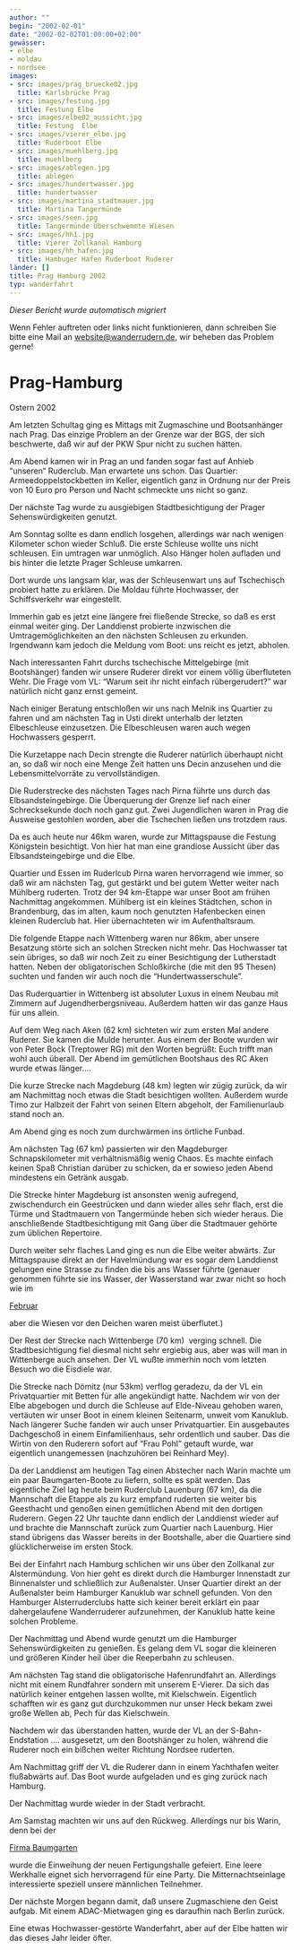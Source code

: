 ```yaml
---
author: ""
begin: "2002-02-01"
date: "2002-02-02T01:00:00+02:00"
gewässer:
- elbe
- moldau
- nordsee
images:
- src: images/prag_bruecke02.jpg
  title: Karlsbrücke Prag
- src: images/festung.jpg
  title: Festung Elbe
- src: images/elbe02_aussicht.jpg
  title: Festung  Elbe
- src: images/vierer_elbe.jpg
  title: Ruderboot Elbe
- src: images/muehlberg.jpg
  title: muehlberg
- src: images/ablegen.jpg
  title: ablegen
- src: images/hundertwasser.jpg
  title: hundertwasser
- src: images/martina_stadtmauer.jpg
  title: Martina Tangermünde
- src: images/seen.jpg
  title: Tangermünde Überschwemmte Wiesen
- src: images/hh1.jpg
  title: Vierer Zollkanal Hamburg
- src: images/hh_hafen.jpg
  title: Hambuger Hafen Ruderboot Ruderer
länder: []
title: Prag Hamburg 2002
typ: wanderfahrt
---
```



*Dieser Bericht wurde automatisch migriert*

Wenn Fehler auftreten oder links nicht funktionieren, dann schreiben Sie bitte eine Mail an website@wanderrudern.de, wir beheben das Problem gerne!



# Prag-Hamburg


Ostern 2002

Am letzten Schultag ging es Mittags mit Zugmaschine und Bootsanhänger nach Prag. Das einzige Problem an der Grenze war der BGS, der sich beschwerte, daß wir auf der PKW Spur nicht zu suchen hätten.

Am Abend kamen wir in Prag an und fanden sogar fast auf Anhieb “unseren“ Ruderclub. Man erwartete uns schon. Das Quartier: Armeedoppelstockbetten im Keller, eigentlich ganz in Ordnung nur der Preis von 10 Euro pro Person und Nacht schmeckte uns nicht so ganz.

Der nächste Tag wurde zu ausgiebigen Stadtbesichtigung der Prager Sehenswürdigkeiten genutzt.

Am Sonntag sollte es dann endlich losgehen, allerdings war nach wenigen Kilometer schon wieder Schluß. Die erste Schleuse wollte uns nicht schleusen. Ein umtragen war unmöglich. Also Hänger holen aufladen und bis hinter die letzte Prager Schleuse umkarren.

Dort wurde uns langsam klar, was der Schleusenwart uns auf Tschechisch probiert hatte zu erklären. Die Moldau führte Hochwasser, der Schiffsverkehr war eingestellt.

Immerhin gab es jetzt eine längere frei fließende Strecke, so daß es erst einmal weiter ging. Der Landdienst probierte inzwischen die Umtragemöglichkeiten an den nächsten Schleusen zu erkunden. Irgendwann kam jedoch die Meldung vom Boot: uns reicht es jetzt, abholen.

Nach interessanten Fahrt durchs tschechische Mittelgebirge (mit Bootshänger) fanden wir unsere Ruderer direkt vor einem völlig überfluteten Wehr. Die Frage vom VL: “Warum seit ihr nicht einfach rübergerudert?” war natürlich nicht ganz ernst gemeint.

Nach einiger Beratung entschloßen wir uns nach Melnik ins Quartier zu fahren und am nächsten Tag in Usti direkt unterhalb der letzten Elbeschleuse einzusetzen. Die Elbeschleusen waren auch wegen Hochwassers gesperrt.

Die Kurzetappe nach Decin strengte die Ruderer natürlich überhaupt nicht an, so daß wir noch eine Menge Zeit hatten uns Decin anzusehen und die Lebensmittelvorräte zu vervollständigen.

Die Ruderstrecke des nächsten Tages nach Pirna führte uns durch das Elbsandsteingebirge. Die Überquerung der Grenze lief nach einer Schrecksekunde doch noch ganz gut. Zwei Jugendlichen waren in Prag die Ausweise gestohlen worden, aber die Tschechen ließen uns trotzdem raus.

Da es auch heute nur 46km waren, wurde zur Mittagspause die Festung Königstein besichtigt. Von hier hat man eine grandiose Aussicht über das Elbsandsteingebirge und die Elbe.

Quartier und Essen im Ruderlcub Pirna waren hervorragend wie immer, so daß wir am nächsten Tag, gut gestärkt und bei gutem Wetter weiter nach Mühlberg ruderten. Trotz der 94 km-Etappe war unser Boot am frühen Nachmittag angekommen. Mühlberg ist ein kleines Städtchen, schon in Brandenburg, das im alten, kaum noch genutzten Hafenbecken einen kleinen Ruderclub hat. Hier übernachteten wir im Aufenthaltsraum.

Die folgende Etappe nach Wittenberg waren nur 86km, aber unsere Besatzung störte sich an solchen Strecken nicht mehr. Das Hochwasser tat sein übriges, so daß wir noch Zeit zu einer Besichtigung der Lutherstadt hatten. Neben der obligatorischen Schloßkirche (die mit den 95 Thesen) suchten und fanden wir auch noch die “Hundertwasserschule”.

Das Ruderquartier in Wittenberg ist absoluter Luxus in einem Neubau mit Zimmern auf Jugendherbergsniveau. Außerdem hatten wir das ganze Haus für uns allein.

Auf dem Weg nach Aken (62 km) sichteten wir zum ersten Mal andere Ruderer. Sie kamen die Mulde herunter. Aus einem der Boote wurden wir von Peter Bock (Treptower RG) mit den Worten begrüßt: Euch trifft man wohl auch überall. Der Abend im gemütlichen Bootshaus des RC Aken wurde etwas länger....

Die kurze Strecke nach Magdeburg (48 km) legten wir zügig zurück, da wir am Nachmittag noch etwas die Stadt besichtigen wollten. Außerdem wurde Timo zur Halbzeit der Fahrt von seinen Eltern abgeholt, der Familienurlaub stand noch an.

Am Abend ging es noch zum durchwärmen ins örtliche Funbad.

Am nächsten Tag (67 km) passierten wir den Magdeburger Schnapskilometer mit verhältnismäßig wenig Chaos. Es machte einfach keinen Spaß Christian darüber zu schicken, da er sowieso jeden Abend mindestens ein Getränk ausgab.

Die Strecke hinter Magdeburg ist ansonsten wenig aufregend, zwischendurch ein Geestrücken und dann wieder alles sehr flach, erst die Türme und Stadtmauern von Tangermünde heben sich wieder heraus. Die anschließende Stadtbesichtigung mit Gang über die Stadtmauer gehörte zum üblichen Repertoire.

Durch weiter sehr flaches Land ging es nun die Elbe weiter abwärts. Zur Mittagspause direkt an der Havelmündung war es sogar dem Landdienst gelungen eine Strasse zu finden die bis ans Wasser führte (genauer genommen führte sie ins Wasser, der Wasserstand war zwar nicht so hoch wie im

[Februar](/berichte/2002/elbe_feb02)

aber die Wiesen vor den Deichen waren meist überflutet.)

Der Rest der Strecke nach Wittenberge (70 km)  verging schnell. Die Stadtbesichtigung fiel diesmal nicht sehr ergiebig aus, aber was will man in Wittenberge auch ansehen. Der VL wußte immerhin noch vom letzten Besuch wo die Eisdiele war.

Die Strecke nach Dömitz (nur 53km) verflog geradezu, da der VL ein Privatquartier mit Betten für alle angekündigt hatte. Nachdem wir von der Elbe abgebogen und durch die Schleuse auf Elde-Niveau gehoben waren, vertäuten wir unser Boot in einem kleinen Seitenarm, unweit vom Kanuklub. Nach längerer Suche fanden wir auch unser Privatquartier. Ein ausgebautes Dachgeschoß in einem Einfamilienhaus, sehr ordentlich und sauber. Das die Wirtin von den Ruderern sofort auf “Frau Pohl” getauft wurde, war eigentlich unangemessen (nachzuhören bei Reinhard Mey).

Da der Landdienst am heutigen Tag einen Abstecher nach Warin machte um ein paar Baumgarten-Boote zu liefern, sollte es spät werden. Das eigentliche Ziel lag heute beim Ruderclub Lauenburg (67 km), da die Mannschaft die Etappe als zu kurz empfand ruderten sie weiter bis Geesthacht und genoßen einen gemütlichen Abend mit den dortigen Ruderern. Gegen 22 Uhr tauchte dann endlich der Landdienst wieder auf und brachte die Mannschaft zurück zum Quartier nach Lauenburg. Hier stand übrigens das Wasser bereits in der Bootshalle, aber die Quartiere sind glücklicherweise im ersten Stock.

Bei der Einfahrt nach Hamburg schlichen wir uns über den Zollkanal zur Alstermündung. Von hier geht es direkt durch die Hamburger Innenstadt zur Binnenalster und schließlich zur Außenalster. Unser Quartier direkt an der Außenalster beim Hamburger Kanuklub war schnell gefunden. Von den Hamburger Alsterruderclubs hatte sich keiner bereit erklärt ein paar dahergelaufene Wanderruderer aufzunehmen, der Kanuklub hatte keine solchen Probleme.

Der Nachmittag und Abend wurde genutzt um die Hamburger Sehenswürdigkeiten zu genießen. Es gelang dem VL sogar die kleineren und größeren Kinder heil über die Reeperbahn zu schleusen.

Am nächsten Tag stand die obligatorische Hafenrundfahrt an. Allerdings nicht mit einem Rundfahrer sondern mit unserem E-Vierer. Da sich das natürlich keiner entgehen lassen wollte, mit Kielschwein. Eigentlich schafften wir es ganz gut durchzukommen nur unser Heck bekam zwei große Wellen ab, Pech für das Kielschwein.

Nachdem wir das überstanden hatten, wurde der VL an der S-Bahn-Endstation .... ausgesetzt, um den Bootshänger zu holen, während die Ruderer noch ein bißchen weiter Richtung Nordsee ruderten.

Am Nachmittag griff der VL die Ruderer dann in einem Yachthafen weiter flußabwärts auf. Das Boot wurde aufgeladen und es ging zurück nach Hamburg.

Der Nachmittag wurde wieder in der Stadt verbracht.

Am Samstag machten wir uns auf den Rückweg. Allerdings nur bis Warin, denn bei der

[Firma Baumgarten](http:/www.baumgarten-bootsbau.de)

wurde die Einweihung der neuen Fertigungshalle gefeiert. Eine leere Werkhalle eignet sich hervorragend für eine Party. Die Mitternachtseinlage interessierte speziell unsere männlichen Teilnehmer.

Der nächste Morgen begann damit, daß unsere Zugmaschiene den Geist aufgab. Mit einem ADAC-Mietwagen ging es daraufhin nach Berlin zurück.

Eine etwas Hochwasser-gestörte Wanderfahrt, aber auf der Elbe hatten wir das dieses Jahr leider öfter.